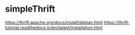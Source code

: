 # simpleThrift

https://thrift.apache.org/docs/install/debian.html
https://thrift-tutorial.readthedocs.io/en/latest/installation.html

